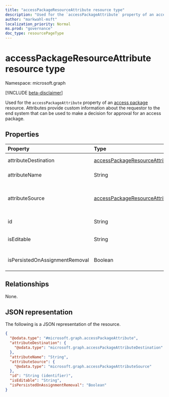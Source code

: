 ```yaml
---
title: "accessPackageResourceAttribute resource type"
description: "Used for the `accessPackageAttribute` property of an access package resource."
author: "markwahl-msft"
localization_priority: Normal
ms.prod: "governance"
doc_type: resourcePageType
---
```


# accessPackageResourceAttribute resource type

Namespace: microsoft.graph

[!INCLUDE [beta-disclaimer](../../includes/beta-disclaimer.md)]

Used for the `accessPackageAttribute` property of an [access package](../resources/accesspackage.md) resource. Attributes provide custom information about the requestor to the end system that can be used to make a decision for approval for an access package.

## Properties
|Property|Type|Description|
|:---|:---|:---|
|attributeDestination|[accessPackageResourceAttributeDestination](../resources/accesspackageresourceattributedestination.md)|Information about how to set the attribute.|
|attributeName|String|The name of the attribute in the end system.|
|attributeSource|[accessPackageResourceAttributeSource](../resources/accesspackageresourceattributesource.md)|Information about how to populate the attribute value when an `accessPackageAssignmentRequest` is being fulfilled.|
|id|String|Unique identifier for the attribute.|
|isEditable|String|Whether or not an existing attribute value can be edited by the requester.|
|isPersistedOnAssignmentRemoval|Boolean|Whether the attribute will remain in the end system after an assignment ends.|

## Relationships
None.

## JSON representation
The following is a JSON representation of the resource.
<!-- {
  "blockType": "resource",
  "@odata.type": "microsoft.graph.accessPackageAttribute"
}
-->
``` json
{
  "@odata.type": "#microsoft.graph.accessPackageAttribute",
  "attributeDestination": {
    "@odata.type": "microsoft.graph.accessPackageAttributeDestination"
  },
  "attributeName": "String",
  "attributeSource": {
    "@odata.type": "microsoft.graph.accessPackageAttributeSource"
  },
  "id": "String (identifier)",
  "isEditable": "String",
  "isPersistedOnAssignmentRemoval": "Boolean"
}
```